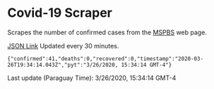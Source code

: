# Covid-19 Scraper

Scrapes the number of confirmed cases from the [MSPBS](https://www.mspbs.gov.py/covid-19.php) web page.

[JSON Link](https://jmayalag.github.io/covid19-scrape/cases.json)
Updated every 30 minutes.
```
{"confirmed":41,"deaths":0,"recovered":0,"timestamp":"2020-03-26T19:34:14.043Z","pyt":"3/26/2020, 15:34:14 GMT-4"}
```
Last update (Paraguay Time): 3/26/2020, 15:34:14 GMT-4